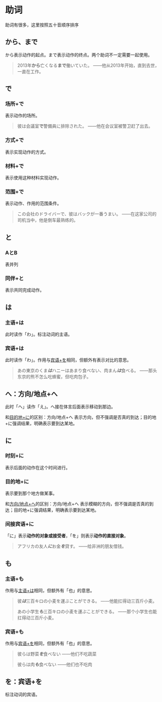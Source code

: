 
# 助词

助词有很多，这里按照五十音顺序排序

## から、まで

から表示动作的起点。まで表示动作的终点。两个助词不一定需要一起使用。

> 2013年**から**亡くなる**まで**働いていた。
> ——他从2013年开始，直到去世，一直在工作。
> 
## で

### 场所+で

表示动作的场所。

> 彼は会議室**で**警備員に排除された。
> ——他在会议室被警卫赶了出去。

### 方式+で

表示实现动作的方式。

### 材料+で

表示使用这种材料实现动作。

### 范围+で

表示动作、作用的范围条件。

> この会社のドライバーで、彼はバックが一番うまい。
> ——在这家公司的司机当中，他是倒车最熟练的。

## と

### AとB

表并列

### 同伴+と

表示共同完成动作。

## は

### 主语+は

此时读作「わ」。标注动词的主语。

### 宾语+は

此时读作「わ」。作用与[宾语+を](#を：宾语+を)相同，但额外有表示对比的意思。

> あの東京のくま***は***ハニーはあまり食べない、肉まん***は***食べる。
> ——那头东京的熊不怎么吃蜂蜜，但吃肉包子。


## へ：方向/地点+へ 

此时「へ」读作「え」。へ接在体言后面表示移动到那边。

和[目的地+に](目的地+に)的区别：方向/地点+へ 表示方向，但不强调是否真的到达；目的地+に强调结果，明确表示要到达某地。

## に

### 时刻+に

表示后面的动作在这个时间进行。

### 目的地+に

表示要到那个地方做某事。

和[方向/地点+へ](#へ：方向/地点+へ )的区别：方向/地点+へ 表示模糊的方向，但不强调是否真的到达；目的地+に强调结果，明确表示要到达某地。

### 间接宾语+に

「に」表示**动作的对象或接受者**，「を」则表示**动作的直接对象**。

> アフリカの友人***に***お金***を***貸す。
> ——给非洲的朋友借钱。


## も

### 主语+も

作用与[主语+は](#主语+は)相同，但额外有「也」的意思。

> 彼***は***三百キロの小麦を運ぶことができる。
> ——他能扛得动三百斤小麦。
> 
> あの小学生***も***三百キロの小麦を運ぶことができる。
> ——那个小学生也能扛得动三百斤小麦。

### 宾语+も

作用与[宾语+を](#を：宾语+を)相同，但额外有「也」的意思。

> 彼らは野菜***を***食べない
> ——他们不吃蔬菜
> 
> 彼らは肉***も***食べない
> ——他们也不吃肉
## を：宾语+を

标注动词的宾语。